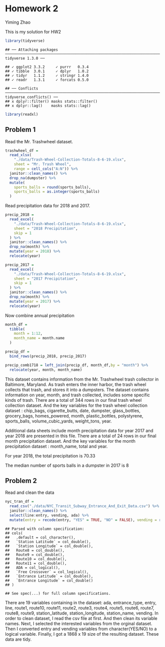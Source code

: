 Homework 2
================
Yiming Zhao

This is my solution for HW2

``` r
library(tidyverse)
```

    ## ── Attaching packages ────────────────────────────────────────────────────────────────────────────────── tidyverse 1.3.0 ──

    ## ✓ ggplot2 3.3.2     ✓ purrr   0.3.4
    ## ✓ tibble  3.0.1     ✓ dplyr   1.0.2
    ## ✓ tidyr   1.1.2     ✓ stringr 1.4.0
    ## ✓ readr   1.3.1     ✓ forcats 0.5.0

    ## ── Conflicts ───────────────────────────────────────────────────────────────────────────────────── tidyverse_conflicts() ──
    ## x dplyr::filter() masks stats::filter()
    ## x dplyr::lag()    masks stats::lag()

``` r
library(readxl)
```

## Problem 1

Read the Mr. Trashwheel dataset.

``` r
trashwheel_df = 
  read_xlsx(
    "./data/Trash-Wheel-Collection-Totals-8-6-19.xlsx",
    sheet = "Mr. Trash Wheel",
    range = cell_cols("A:N")) %>% 
  janitor::clean_names() %>% 
  drop_na(dumpster) %>% 
  mutate(
    sports_balls = round(sports_balls),
    sports_balls = as.integer(sports_balls)
  )
```

Read precipitation data for 2018 and 2017.

``` r
precip_2018 = 
  read_excel(
    "./data/Trash-Wheel-Collection-Totals-8-6-19.xlsx",
    sheet = "2018 Precipitation",
    skip = 1
  ) %>% 
  janitor::clean_names() %>% 
  drop_na(month) %>% 
  mutate(year = 2018) %>% 
  relocate(year)

precip_2017 = 
  read_excel(
    "./data/Trash-Wheel-Collection-Totals-8-6-19.xlsx",
    sheet = "2017 Precipitation",
    skip = 1
  ) %>% 
  janitor::clean_names() %>% 
  drop_na(month) %>% 
  mutate(year = 2017) %>% 
  relocate(year)
```

Now combine annual precipitation

``` r
month_df = 
  tibble(
    month = 1:12,
    month_name = month.name
  )

precip_df = 
  bind_rows(precip_2018, precip_2017) 

precip_comb1718 = left_join(precip_df, month_df,by = "month") %>% 
  relocate(year, month, month_name)
```

This dataset contains information from the Mr. Trashwheel trash
collector in Baltimore, Maryland. As trash enters the inner harbor, the
trash wheel collects that trash, and stores it into a dumpsters. The
dataset contains information on year, month, and trash collected,
includes some specific kinds of trash. There are a total of 344 rows in
our final trash wheel collection dataset. And the key variables for the
trash wheel collection dataset : chip\_bags, cigarette\_butts, date,
dumpster, glass\_bottles, grocery\_bags, homes\_powered, month,
plastic\_bottles, polystyrene, sports\_balls, volume\_cubic\_yards,
weight\_tons, year.

Additional data sheets include month precipitation data for year 2017
and year 2018 are presented in this file. There are a total of 24 rows
in our final month precipitation dataset. And the key variables for the
month precipitation dataset : month\_name, total and year.

For year 2018, the total precipitation is 70.33

The median number of sports balls in a dumpster in 2017 is 8

## Problem 2

Read and clean the data

``` r
nyc_tran_df = 
  read_csv("./data/NYC_Transit_Subway_Entrance_And_Exit_Data.csv") %>% 
  janitor::clean_names() %>% 
  select(line:entry, vending, ada) %>% 
  mutate(entry = recode(entry, "YES" = TRUE, "NO" = FALSE), vending = recode(vending, "YES" = TRUE, "NO" = FALSE))
```

    ## Parsed with column specification:
    ## cols(
    ##   .default = col_character(),
    ##   `Station Latitude` = col_double(),
    ##   `Station Longitude` = col_double(),
    ##   Route8 = col_double(),
    ##   Route9 = col_double(),
    ##   Route10 = col_double(),
    ##   Route11 = col_double(),
    ##   ADA = col_logical(),
    ##   `Free Crossover` = col_logical(),
    ##   `Entrance Latitude` = col_double(),
    ##   `Entrance Longitude` = col_double()
    ## )

    ## See spec(...) for full column specifications.

There are 19 variables containing in the dataset: ada, entrance\_type,
entry, line, route1, route10, route11, route2, route3, route4, route5,
route6, route7, route8, route9, station\_latitude, station\_longitude,
station\_name, vending. In order to clean dataset, I read the csv file
at first. And then clean its variable names. Next, I selected the
interested variables from the orginal dataset. Then I converted entry
and vending variables from character(YES/NO) to a logical variable.
Finally, I got a 1868 x 19 size of the resulting dataset. These data are
tidy.
